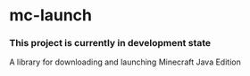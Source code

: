# mc-launch
### This project is currently in development state
A library for downloading and launching Minecraft Java Edition
